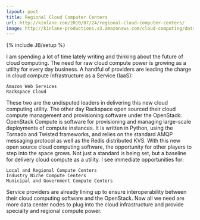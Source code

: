 ```yaml
---
layout: post
title: Regional Cloud Computer Centers
url: http://kinlane.com/2010/07/24/regional-cloud-computer-centers/
image: http://kinlane-productions.s3.amazonaws.com/cloud-computing/datacenter1.png
---
```

{% include JB/setup %}
I am spending a lot of time lately writing and thinking about the future of cloud computing. The need for raw cloud compute power is growing as a utility for every day business. A handful of providers are leading the charge in cloud compute Infrastructure as a Service (IaaS):

	Amazon Web Services
	Rackspace Cloud

These two are the undisputed leaders in delivering this new cloud computing utility. The other day Rackspace open sourced their cloud compute management and provisioning software under the OpenStack:
OpenStack Compute is software for provisioning and managing large-scale deployments of compute instances. It is written in Python, using the Tornado and Twisted frameworks, and relies on the standard AMQP messaging protocol as well as the Redis distributed KVS.
With this new open source cloud computing software, the opportunity for other players to step into the space grows. Not just a standard is being set, but a baseline for delivery cloud compute as a utility. I see immediate opportunities for:

	Local and Regional Compute Centers
	Industry Niche Compute Centers
	Municipal and Government Compute Centers

Service providers are already lining up to ensure interoperability between their cloud computing software and the OpenStack. Now all we need are more data center nodes to plug into the cloud infrastructure and provide specialty and regional compute power.